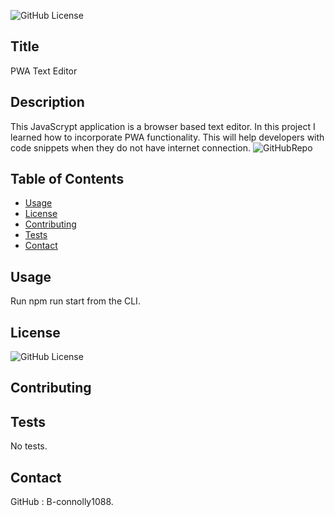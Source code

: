 
![GitHub License](https://img.shields.io/badge/License-MIT-yellow.svg)
## Title
PWA Text Editor
## Description
This JavaScrypt application is a browser based text editor. In this project I learned how to incorporate PWA functionality. This will help developers with code snippets when they do not have internet connection.
![GitHubRepo](https://github.com/B-connolly1088/pwa-text-editor)
## Table of Contents
- [Usage](#Usage)
- [License](#license)
- [Contributing](#contributing)
- [Tests](#tests)
- [Contact](#contact)

## Usage
Run npm run start from the CLI.
## License
![GitHub License](https://img.shields.io/badge/License-MIT-yellow.svg)
## Contributing

## Tests
No tests.
## Contact
GitHub : B-connolly1088.
